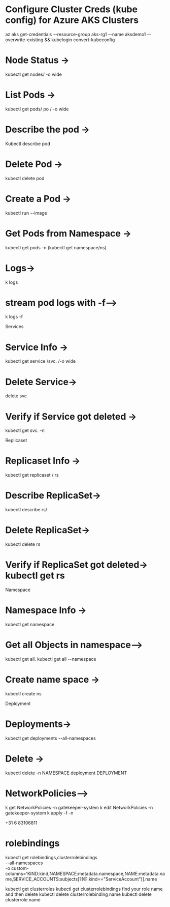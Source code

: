 # Configure Cluster Creds (kube config) for Azure AKS Clusters
az aks get-credentials --resource-group aks-rg1 --name aksdemo1 --overwrite-existing && kubelogin convert-kubeconfig

# Node Status ->                                     
kubectl get nodes/   -o wide

# List Pods →                                           
kubectl get pods/ po  / -o wide

# Describe the pod →                         
Kubectl describe pod <pod name>

# Delete Pod →                                     
kubectl delete pod <Pod name>

# Create a Pod →                                  
kubectl run <desired-pod-name> --image <Container-Image> 

# Get Pods from Namespace →        
kubectl get pods -n <namespace> (kubectl get namespace/ns)

# Logs→                                                   
k logs <pod-name>

# stream pod logs with -f-->              
k logs -f <pod-name>

Services 

# Service Info →                                        
kubectl get service    /svc.    /-o wide

# Delete Service->                              
delete svc <YourServiceName>

# Verify if Service got deleted →        
kubectl get svc.   -n <namespace>

 
Replicaset 

# Replicaset Info →                                    
kubectl get replicaset /  rs

# Describe  ReplicaSet->                      
kubectl describe rs/<replicaset-name>

# Delete ReplicaSet->                             
kubectl delete rs <ReplicaSet-Name>

# Verify if ReplicaSet got deleted->   kubectl get rs

Namespace

# Namespace Info →                                    
kubectl get namespace 

# Get all Objects in  namespace-->        
kubectl get all. 
kubectl get all --namespace <external-dns>

# Create name space →                            
kubectl create ns <name space>

Deployment 

# Deployments->                                      
kubectl get deployments --all-namespaces

#  Delete →                                                       
kubectl delete -n NAMESPACE deployment DEPLOYMENT


# NetworkPolicies-->                               
k get NetworkPolicies -n gatekeeper-system
k edit NetworkPolicies -n gatekeeper-system
k apply -f <file> -n <namespace>

+31 6 83106811

#  rolebindings
kubectl get rolebindings,clusterrolebindings \
--all-namespaces  \
-o custom-columns='KIND:kind,NAMESPACE:metadata.namespace,NAME:metadata.name,SERVICE_ACCOUNTS:subjects[?(@.kind=="ServiceAccount")].name


kubectl get clusterroles
kubectl get clusterrolebindings
find your role name and then delete
kubectl delete clusterrolebinding name
kubectl delete clusterrole name


